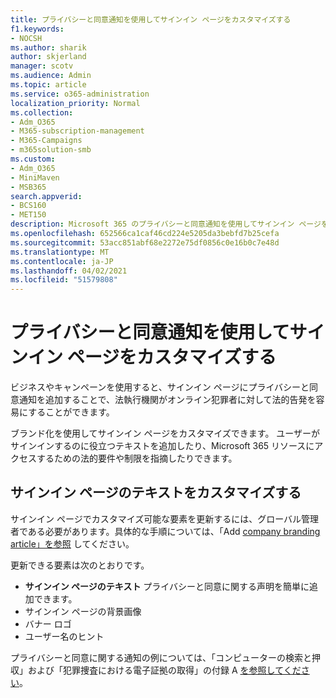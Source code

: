 ```yaml
---
title: プライバシーと同意通知を使用してサインイン ページをカスタマイズする
f1.keywords:
- NOCSH
ms.author: sharik
author: skjerland
manager: scotv
ms.audience: Admin
ms.topic: article
ms.service: o365-administration
localization_priority: Normal
ms.collection:
- Adm_O365
- M365-subscription-management
- M365-Campaigns
- m365solution-smb
ms.custom:
- Adm_O365
- MiniMaven
- MSB365
search.appverid:
- BCS160
- MET150
description: Microsoft 365 のプライバシーと同意通知を使用してサインイン ページをカスタマイズします。
ms.openlocfilehash: 652566ca1caf46cd224e5205da3bebfd7b25cefa
ms.sourcegitcommit: 53acc851abf68e2272e75df0856c0e16b0c7e48d
ms.translationtype: MT
ms.contentlocale: ja-JP
ms.lasthandoff: 04/02/2021
ms.locfileid: "51579808"
---
```

# <a name="customize-your-sign-in-page-with-a-privacy-and-consent-notice"></a>プライバシーと同意通知を使用してサインイン ページをカスタマイズする

ビジネスやキャンペーンを使用すると、サインイン ページにプライバシーと同意通知を追加することで、法執行機関がオンライン犯罪者に対して法的告発を容易にすることができます。

ブランド化を使用してサインイン ページをカスタマイズできます。 ユーザーがサインインするのに役立つテキストを追加したり、Microsoft 365 リソースにアクセスするための法的要件や制限を指摘したりできます。

## <a name="design-customization-the-text-on-your-sign-in-page"></a>サインイン ページのテキストをカスタマイズする

サインイン ページでカスタマイズ可能な要素を更新するには、グローバル管理者である必要があります。具体的な手順については、「Add [company branding article」を参照](/azure/active-directory/fundamentals/customize-branding) してください。

更新できる要素は次のとおりです。

- **サインイン ページのテキスト** プライバシーと同意に関する声明を簡単に追加できます。
- サインイン ページの背景画像
- バナー ロゴ
- ユーザー名のヒント

プライバシーと同意に関する通知の例については、「コンピューターの検索と押収」および「犯罪捜査における電子証拠の取得」の付録 A [を参照してください](https://www.justice.gov/sites/default/files/criminal-ccips/legacy/2015/01/14/ssmanual2009.pdf)。